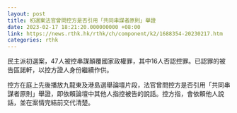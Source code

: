 ```yaml
---
layout: post
title: 初選案法官曾問控方是否引用「共同串謀者原則」舉證
date: 2023-02-17 18:21:20.000000000 +08:00
link: https://news.rthk.hk/rthk/ch/component/k2/1688354-20230217.htm
categories: rthk
---
```


民主派初選案，47人被控串謀顛覆國家政權罪，其中16人否認控罪。已認罪的被告區諾軒，以控方證人身份繼續作供。

控方在庭上先後播放九龍東及港島選舉論壇片段，法官曾問控方是否引用「共同串謀者原則」舉證，即依賴論壇中其他人指控被告的說話。控方指，會依賴他人說話，並在案情完結前交代清楚。
